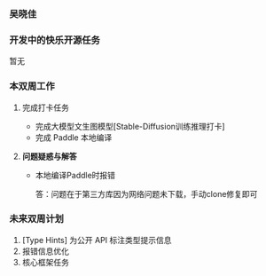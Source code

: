 ### 吴晓佳
### 开发中的快乐开源任务

暂无

### 本双周工作

1. 完成打卡任务

   - 完成大模型文生图模型[Stable-Diffusion训练推理打卡]
   - 完成 Paddle 本地编译

2. **问题疑惑与解答**

   - 本地编译Paddle时报错

     答：问题在于第三方库因为网络问题未下载，手动clone修复即可

### 未来双周计划

1. [Type Hints] 为公开 API 标注类型提示信息
2. 报错信息优化
3. 核心框架任务